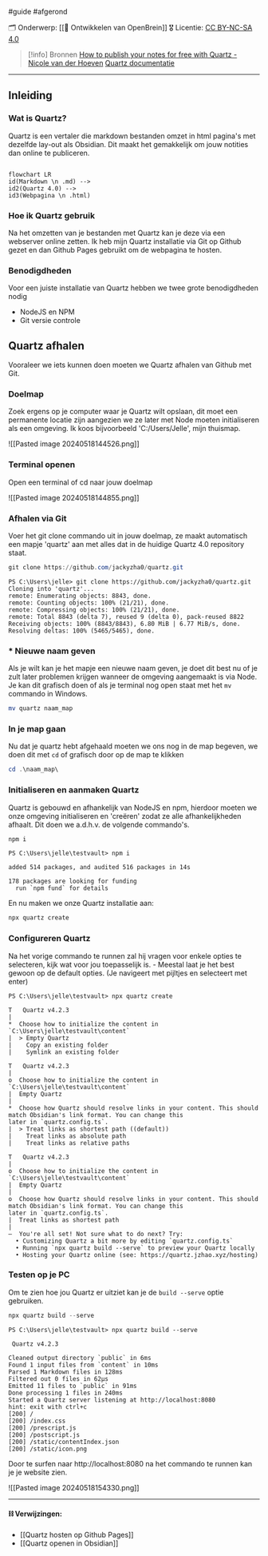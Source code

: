 #guide  #afgerond

🗂️ Onderwerp:  [[🧠 Ontwikkelen van OpenBrein]]
🎖️ Licentie: [CC BY-NC-SA 4.0](https://creativecommons.org/licenses/by-nc-sa/4.0/)

>[!info] Bronnen
>[How to publish your notes for free with Quartz - Nicole van der Hoeven](https://youtu.be/6s6DT1yN4dw)
>[Quartz documentatie](https://quartz.jzhao.xyz/)

---

## Inleiding
### Wat is Quartz?
Quartz is een vertaler die markdown bestanden omzet in html pagina's met dezelfde lay-out als Obsidian. Dit maakt het gemakkelijk om jouw notities dan online te publiceren.

```mermaid

flowchart LR 
id(Markdown \n .md) --> 
id2(Quartz 4.0) --> 
id3(Webpagina \n .html)
```
### Hoe ik Quartz gebruik
Na het omzetten van je bestanden met Quartz kan je deze via een webserver online zetten. Ik heb mijn Quartz installatie via Git op Github gezet en dan Github Pages gebruikt om de webpagina te hosten.

### Benodigdheden
Voor een juiste installatie van Quartz hebben we twee grote benodigdheden nodig
* NodeJS en NPM
* Git versie controle

## Quartz afhalen
Vooraleer we iets kunnen doen moeten we Quartz afhalen van Github met Git. 
### Doelmap
Zoek ergens op je computer waar je Quartz wilt opslaan, dit moet een permanente locatie zijn aangezien we ze later met Node moeten initialiseren als een omgeving. Ik koos bijvoorbeeld 'C:/Users/Jelle', mijn thuismap.

![[Pasted image 20240518144526.png]]

### Terminal openen
Open een terminal of cd naar jouw doelmap

![[Pasted image 20240518144855.png]]

### Afhalen via Git
Voer het git clone commando uit in jouw doelmap, ze maakt automatisch een mapje 'quartz' aan met alles dat in de huidige Quartz 4.0 repository staat.

``` PowerShell
git clone https://github.com/jackyzha0/quartz.git
```

``` Output
PS C:\Users\jelle> git clone https://github.com/jackyzha0/quartz.git
Cloning into 'quartz'...
remote: Enumerating objects: 8843, done.
remote: Counting objects: 100% (21/21), done.
remote: Compressing objects: 100% (21/21), done.
remote: Total 8843 (delta 7), reused 9 (delta 0), pack-reused 8822
Receiving objects: 100% (8843/8843), 6.80 MiB | 6.77 MiB/s, done.
Resolving deltas: 100% (5465/5465), done.
```

### * Nieuwe naam geven
Als je wilt kan je het mapje een nieuwe naam geven, je doet dit best nu of je zult later problemen krijgen wanneer de omgeving aangemaakt is via Node. Je kan dit grafisch doen of als je terminal nog open staat met het `mv` commando in Windows.

``` Powershell
mv quartz naam_map
```


### In je map gaan
Nu dat je quartz hebt afgehaald moeten we ons nog in de map begeven, we doen dit met `cd` of grafisch door op de map te klikken
``` PowerShell
cd .\naam_map\
```

### Initialiseren en aanmaken Quartz
Quartz is gebouwd en afhankelijk van NodeJS en npm, hierdoor moeten we onze omgeving initialiseren en 'creëren' zodat ze alle afhankelijkheden afhaalt. Dit doen we a.d.h.v. de volgende commando's.
``` PowerShell
npm i
```

``` Output
PS C:\Users\jelle\testvault> npm i

added 514 packages, and audited 516 packages in 14s

178 packages are looking for funding
  run `npm fund` for details
```

En nu maken we onze Quartz installatie aan:

``` PowerShell
npx quartz create
```

### Configureren Quartz
Na het vorige commando te runnen zal hij vragen voor enkele opties te selecteren, kijk wat voor jou toepasselijk is. - Meestal laat je het best gewoon op de default opties. (Je navigeert met pijltjes en selecteert met enter)

``` Output
PS C:\Users\jelle\testvault> npx quartz create

T   Quartz v4.2.3
|
*  Choose how to initialize the content in `C:\Users\jelle\testvault\content`
|  > Empty Quartz
|    Copy an existing folder
|    Symlink an existing folder
```

``` Output
T   Quartz v4.2.3
|
o  Choose how to initialize the content in `C:\Users\jelle\testvault\content`
|  Empty Quartz
|
*  Choose how Quartz should resolve links in your content. This should match Obsidian's link format. You can change this
later in `quartz.config.ts`.
|  > Treat links as shortest path ((default))
|    Treat links as absolute path
|    Treat links as relative paths
```

``` Output
T   Quartz v4.2.3
|
o  Choose how to initialize the content in `C:\Users\jelle\testvault\content`
|  Empty Quartz
|
o  Choose how Quartz should resolve links in your content. This should match Obsidian's link format. You can change this
later in `quartz.config.ts`.
|  Treat links as shortest path
|
—  You're all set! Not sure what to do next? Try:
  • Customizing Quartz a bit more by editing `quartz.config.ts`
  • Running `npx quartz build --serve` to preview your Quartz locally
  • Hosting your Quartz online (see: https://quartz.jzhao.xyz/hosting)

```

### Testen op je PC
Om te zien hoe jou Quartz er uitziet kan je de `build --serve` optie gebruiken.

``` PowerShell
npx quartz build --serve
```

``` Output
PS C:\Users\jelle\testvault> npx quartz build --serve

 Quartz v4.2.3

Cleaned output directory `public` in 6ms
Found 1 input files from `content` in 10ms
Parsed 1 Markdown files in 128ms
Filtered out 0 files in 62μs
Emitted 11 files to `public` in 91ms
Done processing 1 files in 240ms
Started a Quartz server listening at http://localhost:8080
hint: exit with ctrl+c
[200] /
[200] /index.css
[200] /prescript.js
[200] /postscript.js
[200] /static/contentIndex.json
[200] /static/icon.png
```

Door te surfen naar http://localhost:8080 na het commando te runnen kan je je website zien.

![[Pasted image 20240518154330.png]]

---
#### **⛓️ Verwijzingen:**
* [[Quartz hosten op Github Pages]]
* [[Quartz openen in Obsidian]]
